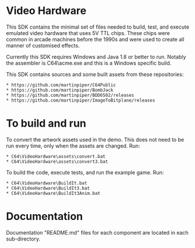 Video Hardware
==============

This SDK contains the minimal set of files needed to build, test, and execute emulated video hardware that uses 5V TTL chips. These chips were common in arcade machines before the 1990s and were used to create all manner of customised effects.

Currently this SDK requires Windows and Java 1.8 or better to run. Notably the assembler is C64\acme.exe and this is a Windows specific build.

This SDK contains sources and some built assets from these repositories:

	* https://github.com/martinpiper/C64Public
	* https://github.com/martinpiper/BombJack
	* https://github.com/martinpiper/BDD6502/releases
	* https://github.com/martinpiper/ImageToBitplane/releases


To build and run
================

To convert the artwork assets used in the demo. This does not need to be run every time, only when the assets are changed. Run:

	* C64\VideoHardware\assets\convert.bat
	* C64\VideoHardware\assets\convert3.bat
	
To build the code, execute tests, and run the example game. Run:

	* C64\VideoHardware\BuildIt.bat
	* C64\VideoHardware\BuildIt3.bat
	* C64\VideoHardware\BuildIt3Anim.bat


Documentation
=============

Documentation "README.md" files for each component are located in each sub-directory.
